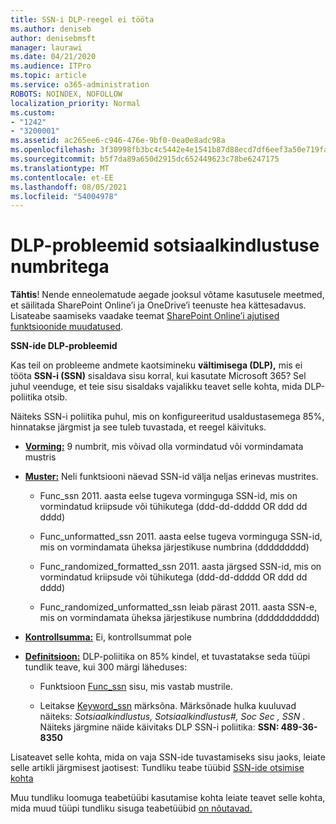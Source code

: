 ```yaml
---
title: SSN-i DLP-reegel ei tööta
ms.author: deniseb
author: denisebmsft
manager: laurawi
ms.date: 04/21/2020
ms.audience: ITPro
ms.topic: article
ms.service: o365-administration
ROBOTS: NOINDEX, NOFOLLOW
localization_priority: Normal
ms.custom:
- "1242"
- "3200001"
ms.assetid: ac265ee6-c946-476e-9bf0-0ea0e8adc98a
ms.openlocfilehash: 3f30998fb3bc4c5442e4e1541b87d88ecd7df6eef3a50e719fa5014eb86af39c
ms.sourcegitcommit: b5f7da89a650d2915dc652449623c78be6247175
ms.translationtype: MT
ms.contentlocale: et-EE
ms.lasthandoff: 08/05/2021
ms.locfileid: "54004978"
---
```

# <a name="dlp-issues-with-social-security-numbers"></a>DLP-probleemid sotsiaalkindlustuse numbritega

**Tähtis**! Nende enneolematude aegade jooksul võtame kasutusele meetmed, et säilitada SharePoint Online’i ja OneDrive’i teenuste hea kättesadavus. Lisateabe saamiseks vaadake teemat [SharePoint Online’i ajutised funktsioonide muudatused](https://aka.ms/ODSPAdjustments).

**SSN-ide DLP-probleemid**

Kas teil on probleeme andmete kaotsimineku **vältimisega (DLP),** mis ei tööta **SSN-i (SSN)** sisaldava sisu korral, kui kasutate Microsoft 365? Sel juhul veenduge, et teie sisu sisaldaks vajalikku teavet selle kohta, mida DLP-poliitika otsib. 
  
Näiteks SSN-i poliitika puhul, mis on konfigureeritud usaldustasemega 85%, hinnatakse järgmist ja see tuleb tuvastada, et reegel käivituks.
  
- **[Vorming:](https://docs.microsoft.com/microsoft-365/compliance/sensitive-information-type-entity-definitions#format-80)** 9 numbrit, mis võivad olla vormindatud või vormindamata mustris

- **[Muster:](https://msconnect.microsoft.com/https:/docs.microsoft.com/office365/securitycompliance/what-the-sensitive-information-types-look-for#pattern-80)** Neli funktsiooni näevad SSN-id välja neljas erinevas mustrites.

  - Func_ssn 2011. aasta eelse tugeva vorminguga SSN-id, mis on vormindatud kriipsude või tühikutega (ddd-dd-ddddd OR ddd dd dddd)

  - Func_unformatted_ssn 2011. aasta eelse tugeva vorminguga SSN-id, mis on vormindamata üheksa järjestikuse numbrina (ddddddddd)

  - Func_randomized_formatted_ssn 2011. aasta järgsed SSN-id, mis on vormindatud kriipsude või tühikutega (ddd-dd-ddddd OR ddd dd dddd)

  - Func_randomized_unformatted_ssn leiab pärast 2011. aasta SSN-e, mis on vormindamata üheksa järjestikuse numbrina (ddddddddddd)

- **[Kontrollsumma:](https://docs.microsoft.com/microsoft-365/compliance/sensitive-information-type-entity-definitions#checksum-79)** Ei, kontrollsummat pole

- **[Definitsioon:](https://docs.microsoft.com/microsoft-365/compliance/sensitive-information-type-entity-definitions#definition-80)** DLP-poliitika on 85% kindel, et tuvastatakse seda tüüpi tundlik teave, kui 300 märgi läheduses:

  - Funktsioon [Func_ssn](https://docs.microsoft.com/microsoft-365/compliance/sensitive-information-type-entity-definitions#pattern-80) sisu, mis vastab mustrile.

  - Leitakse [Keyword_ssn](https://docs.microsoft.com/microsoft-365/compliance/sensitive-information-type-entity-definitions#keyword_ssn) märksõna. Märksõnade hulka kuuluvad näiteks:  *Sotsiaalkindlustus, Sotsiaalkindlustus#, Soc Sec , SSN*  . Näiteks järgmine näide käivitaks DLP SSN-i poliitika: **SSN: 489-36-8350**
  
Lisateavet selle kohta, mida on vaja SSN-ide tuvastamiseks sisu jaoks, leiate selle artikli järgmisest jaotisest: Tundliku teabe tüübid [SSN-ide otsimise kohta](https://docs.microsoft.com/microsoft-365/compliance/sensitive-information-type-entity-definitions#us-social-security-number-ssn)
  
Muu tundliku loomuga teabetüübi kasutamise kohta leiate teavet selle kohta, mida muud tüüpi tundliku sisuga teabetüübid [on nõutavad.](https://docs.microsoft.com/microsoft-365/compliance/sensitive-information-type-entity-definitions)
  